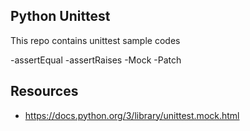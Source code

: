 ## Python Unittest
This repo contains unittest sample codes 

-assertEqual
-assertRaises
-Mock
-Patch

## Resources
- https://docs.python.org/3/library/unittest.mock.html
